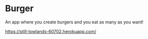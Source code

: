 # Burger

An app where you create burgers and you eat as many as you want!

https://still-lowlands-60702.herokuapp.com/